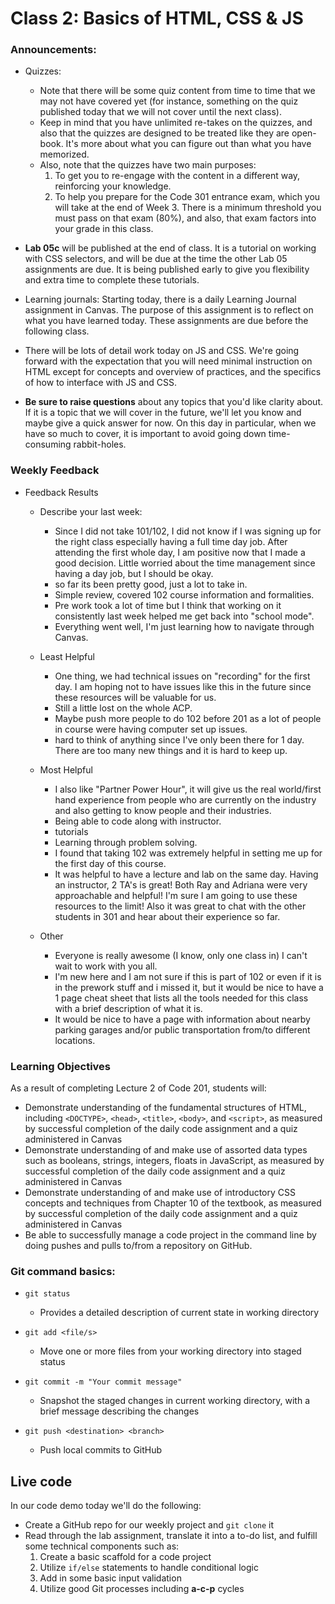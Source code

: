 # Class 2: Basics of HTML, CSS & JS

### Announcements:
 - Quizzes:
 	- Note that there will be some quiz content from time to time that we may not have covered yet (for instance, something on the quiz published today that we will not cover until the next class).
 	- Keep in mind that you have unlimited re-takes on the quizzes, and also that the quizzes are designed to be treated like they are open-book. It's more about what you can figure out than what you have memorized.
	- Also, note that the quizzes have two main purposes:
      1. To get you to re-engage with the content in a different way, reinforcing your knowledge.
      2. To help you prepare for the Code 301 entrance exam, which you will take at the end of Week 3. There is a minimum threshold you must pass on that exam (80%), and also, that exam factors into your grade in this class.

- **Lab 05c** will be published at the end of class. It is a tutorial on working with CSS selectors, and will be due at the time the other Lab 05 assignments are due. It is being published early to give you flexibility and extra time to complete these tutorials.

- Learning journals: Starting today, there is a daily Learning Journal assignment in Canvas. The purpose of this assignment is to reflect on what you have learned today. These assignments are due before the following class.

- There will be lots of detail work today on JS and CSS. We're going forward with the expectation that you will need minimal instruction on HTML except for concepts and overview of practices, and the specifics of how to interface with JS and CSS.

- **Be sure to raise questions** about any topics that you'd like clarity about. If it is a topic that we will cover in the future, we'll let you know and maybe give a quick answer for now. On this day in particular, when we have so much to cover, it is important to avoid going down time-consuming rabbit-holes.

### Weekly Feedback

- Feedback Results
    - Describe your last week:
      - Since I did not take 101/102, I did not know if I was signing up for the right class especially having a full time day job.  After attending the first whole day, I am positive now that I made a good decision.  Little worried about the time management since having a day job, but I should be okay.
      - so far its been pretty good, just a lot to take in.
      - Simple review, covered 102 course information and formalities. 
      - Pre work took a lot of time but I think that working on it consistently last week helped me get back into "school mode".
      - Everything went well, I'm just learning how to navigate through Canvas.
    - Least Helpful
      - One thing, we had technical issues on "recording" for the first day. I am hoping not to have issues like this in the future since these resources will be valuable for us.
      - Still a little lost on the whole ACP.
      - Maybe push more people to do 102 before 201 as a lot of people in course were having computer set up issues. 
      - hard to think of anything since I've only been there for 1 day. There are too many new things and it is hard to keep up. 

    - Most Helpful
      - I also like "Partner Power Hour", it will give us the real world/first hand experience from people who are currently on the industry and also getting to know people and their industries. 
      - Being able to code along with instructor. 
      - tutorials
      - Learning through problem solving.
      - I found that taking 102 was extremely helpful in setting me up for the first day of this course. 
      - It was helpful to have a lecture and lab on the same day. Having an instructor, 2 TA's is great! Both Ray and Adriana were very approachable and helpful! I'm sure I am going to use these resources to the limit! Also it was great to chat with the other students in 301 and hear about their experience so far. 

    - Other
      - Everyone is really awesome (I know, only one class in) I can't wait to work with you all.
      - I'm new here and I am not sure if this is part of 102 or even if it is in the prework stuff and i missed it, but it would be nice to have a 1 page cheat sheet that lists all the tools needed for this class with a brief description of what it is.
      - It would be nice to have a page with information about nearby parking garages and/or public transportation from/to different locations.

### Learning Objectives

As a result of completing Lecture 2 of Code 201, students will:

- Demonstrate understanding of the fundamental structures of HTML, including `<DOCTYPE>`, `<head>`, `<title>`, `<body>`, and `<script>`, as measured by successful completion of the daily code assignment and a quiz administered in Canvas
- Demonstrate understanding of and make use of assorted data types such as booleans, strings, integers, floats in JavaScript, as measured by successful completion of the daily code assignment and a quiz administered in Canvas
- Demonstrate understanding of and make use of introductory CSS concepts and techniques from Chapter 10 of the textbook, as measured by successful completion of the daily code assignment and a quiz administered in Canvas
- Be able to successfully manage a code project in the command line by doing pushes and pulls to/from a repository on GitHub.

### Git command basics:

- `git status`
   - Provides a detailed description of current state in working directory

- `git add <file/s>`
   - Move one or more files from your working directory into staged status

- `git commit -m "Your commit message"`
   - Snapshot the staged changes in current working directory, with a brief message describing the changes

- `git push <destination> <branch>`
   - Push local commits to GitHub
## Live code

In our code demo today we'll do the following:

- Create a GitHub repo for our weekly project and `git clone` it
- Read through the lab assignment, translate it into a to-do list, and fulfill some technical components such as:
  1. Create a basic scaffold for a code project
  2. Utilize `if/else` statements to handle conditional logic
  3. Add in some basic input validation
  4. Utilize good Git processes including **a-c-p** cycles
